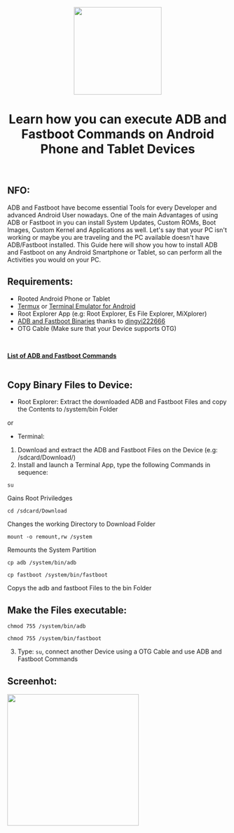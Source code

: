 <p align="center"><img src="https://i.ibb.co/vdBBw51/Command.png" width="200"></a>
<h1 align="center"><b>Learn how you can execute ADB and Fastboot Commands on Android Phone and Tablet Devices</b></h1>
<br />

## NFO:
ADB and Fastboot have become essential Tools for every Developer and advanced Android User nowadays. 
One of the main Advantages of using ADB or Fastboot in you can install System Updates, Custom ROMs, Boot Images, Custom Kernel and Applications as well.
Let's say that your PC isn't working or maybe you are traveling and the PC available doesn't have ADB/Fastboot installed.
This Guide here will show you how to install ADB and Fastboot on any Android Smartphone or Tablet, so can perform all the Activities you would on your PC.

## Requirements:
* Rooted Android Phone or Tablet
* [Termux](https://play.google.com/store/apps/details?id=com.termux) or [Terminal Emulator for Android](https://play.google.com/store/apps/details?id=jackpal.androidterm) 
* Root Explorer App (e.g: Root Explorer, Es File Explorer, MiXplorer)
* [ADB and Fastboot Binaries](https://github.com/dingyi222666/termux-sdk-tools) thanks to [dingyi222666](https://github.com/dingyi222666)
* OTG Cable (Make sure that your Device supports OTG)
<br />

**[List of ADB and Fastboot Commands](https://github.com/K3V1991/ADB-and-FastbootPlusPlus/blob/main/Commands.txt)**
<br />
<br />

## Copy Binary Files to Device:
* Root Explorer: Extract the downloaded ADB and Fastboot Files and copy the Contents to /system/bin Folder

or

* Terminal:
1. Download and extract the ADB and Fastboot Files on the Device (e.g: /sdcard/Download/)
2. Install and launch a Terminal App, type the following Commands in sequence:
```
su 
```  
Gains Root Priviledges
```                              
cd /sdcard/Download 
```
Changes the working Directory to Download Folder
```
mount -o remount,rw /system   
```
Remounts the System Partition
```
cp adb /system/bin/adb
```
```
cp fastboot /system/bin/fastboot 
```
Copys the adb and fastboot Files to the bin Folder

## Make the Files executable:
```
chmod 755 /system/bin/adb
``` 
```
chmod 755 /system/bin/fastboot
```
3. Type: ```su```, connect another Device using a OTG Cable and use ADB and Fastboot Commands

## Screenhot:
<img src="https://i.ibb.co/BzY36ty/Termux-adb.jpg" width="300"></a>
